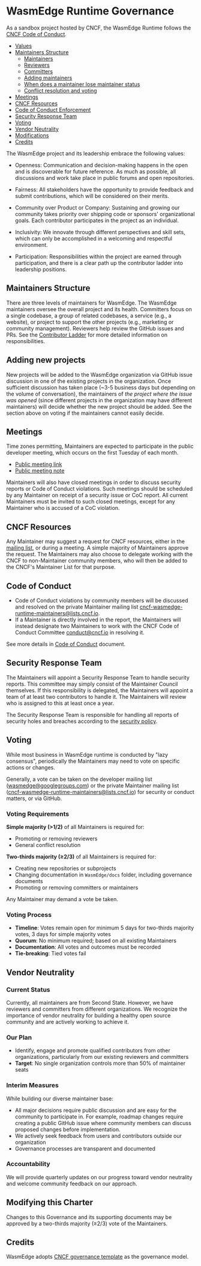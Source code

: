 # WasmEdge Runtime Governance

As a sandbox project hosted by CNCF, the WasmEdge Runtime follows the [CNCF Code of Conduct](https://github.com/cncf/foundation/blob/master/code-of-conduct.md).

- [Values](#values)
- [Maintainers Structure](#maintainers-structure)
  - [Maintainers](#maintainers-responsibilities)
  - [Reviewers](#reviewers)
  - [Committers](#committers)
  - [Adding maintainers](#adding-maintainers)
  - [When does a maintainer lose maintainer status](#when-does-a-maintainer-lose-maintainer-status)
  - [Conflict resolution and voting](#conflict-resolution-and-voting)
- [Meetings](#meetings)
- [CNCF Resources](#cncf-resources)
- [Code of Conduct Enforcement](#code-of-conduct)
- [Security Response Team](#security-response-team)
- [Voting](#voting)
- [Vendor Neutrality](#vendor-neutrality)
- [Modifications](#modifying-this-charter)
- [Credits](#credits)

The WasmEdge project and its leadership embrace the following values:

* Openness: Communication and decision-making happens in the open and is discoverable for future
  reference. As much as possible, all discussions and work take place in public
  forums and open repositories.

* Fairness: All stakeholders have the opportunity to provide feedback and submit
  contributions, which will be considered on their merits.

* Community over Product or Company: Sustaining and growing our community takes
  priority over shipping code or sponsors' organizational goals.  Each
  contributor participates in the project as an individual.

* Inclusivity: We innovate through different perspectives and skill sets, which
  can only be accomplished in a welcoming and respectful environment.

* Participation: Responsibilities within the project are earned through
  participation, and there is a clear path up the contributor ladder into leadership
  positions.

## Maintainers Structure

There are three levels of maintainers for WasmEdge. The WasmEdge maintainers oversee the overall
project and its health. Committers focus on a single codebase, a group of related
codebases, a service (e.g., a website), or project to support the other projects (e.g., marketing or
community management). Reviewers help review the GitHub issues and PRs. See the [Contributor Ladder](./CONTRIBUTION_LADDER.md) for more detailed information on responsibilities.

## Adding new projects

New projects will be added to the WasmEdge organization via GitHub issue discussion in one of the existing projects in the organization. Once sufficient discussion has taken place (~3-5 business days but depending on the volume of conversation), the maintainers of *the project where the issue was opened* (since different projects in the organization may have different maintainers) will decide whether the new project should be added. See the section above on voting if the maintainers cannot easily decide.

## Meetings

Time zones permitting, Maintainers are expected to participate in the public developer meeting, which occurs on the first Tuesday of each month.
* [Public meeting link](https://us06web.zoom.us/j/89156807241?pwd=VHl5VW5BbmY2eUtTYkY0Zm9yUHRRdz09)
* [Public meeting note](https://docs.google.com/document/d/1iFlVl7R97Lze4RDykzElJGDjjWYDlkI8Rhf8g4dQ5Rk/edit?usp=sharing)

Maintainers will also have closed meetings in order to discuss security reports or Code of Conduct violations. Such meetings should be scheduled by any Maintainer on receipt of a security issue or CoC report. All current Maintainers must be invited to such closed meetings, except for any Maintainer who is accused of a CoC violation.

## CNCF Resources
Any Maintainer may suggest a request for CNCF resources, either in the [mailing list](cncf-wasmedge-runtime-maintainers@lists.cncf.io), or during a meeting. A simple majority of Maintainers approve the request. The Maintainers may also choose to delegate working with the CNCF to non-Maintainer community members, who will then be added to the CNCF's Maintainer List for that purpose.

## Code of Conduct

* Code of Conduct violations by community members will be discussed and resolved on the private Maintainer mailing list <cncf-wasmedge-runtime-maintainers@lists.cncf.io>.
* If a Maintainer is directly involved in the report, the Maintainers will instead designate two Maintainers to work with the CNCF Code of Conduct Committee <conduct@cncf.io> in resolving it.

See more details in [Code of Conduct](CODE_OF_CONDUCT.md) document.

## Security Response Team

The Maintainers will appoint a Security Response Team to handle security reports. This committee may simply consist of the Maintainer Council themselves. If this responsibility is delegated, the Maintainers will appoint a team of at least two contributors to handle it. The Maintainers will review who is assigned to this at least once a year.

The Security Response Team is responsible for handling all reports of security holes and breaches according to the [security policy](./SECURITY.md).


## Voting

While most business in WasmEdge runtime is conducted by "lazy consensus", periodically the Maintainers may need to vote on specific actions or changes.

Generally, a vote can be taken on the developer mailing list (wasmedge@googlegroups.com) or the private Maintainer mailing list (cncf-wasmedge-runtime-maintainers@lists.cncf.io) for security or conduct matters, or via GitHub.

### Voting Requirements

**Simple majority (>1/2)** of all Maintainers is required for:
* Promoting or removing reviewers
* General conflict resolution


**Two-thirds majority (≥2/3)** of all Maintainers is required for:
* Creating new repositories or subprojects
* Changing documentation in `WasmEdge/docs` folder, including governance documents
* Promoting or removing committers or maintainers

Any Maintainer may demand a vote be taken.

### Voting Process
- **Timeline**: Votes remain open for minimum 5 days for two-thirds majority votes, 3 days for simple majority votes
- **Quorum**: No minimum required; based on all existing Maintainers
- **Documentation**: All votes and outcomes must be recorded
- **Tie-breaking**: Tied votes fail

## Vendor Neutrality
### Current Status
Currently, all maintainers are from Second State. However, we have reviewers and committers from different organizations. We recognize the importance of vendor neutrality for building a healthy open source community and are actively working to achieve it.

### Our Plan
- Identify, engage and promote qualified contributors from other organizations, particularly from our existing reviewers and committers
- **Target**: No single organization controls more than 50% of maintainer seats

### Interim Measures
While building our diverse maintainer base:
- All major decisions require public discussion and are easy for the community to participate in. For example, roadmap changes require creating a public GitHub issue where community members can discuss proposed changes before implementation.
- We actively seek feedback from users and contributors outside our organization
- Governance processes are transparent and documented

### Accountability
We will provide quarterly updates on our progress toward vendor neutrality and welcome community feedback on our approach.

## Modifying this Charter
Changes to this Governance and its supporting documents may be approved by a two-thirds majority (≥2/3) vote of the Maintainers.

## Credits
WasmEdge adopts [CNCF governance template](https://contribute.cncf.io/maintainers/templates/governance-maintainer/) as the governance model.
